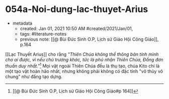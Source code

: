 # 054a-Noi-dung-lac-thuyet-Arius
- metadata
	- created: Jan 01, 2021 10:50 AM #created/2021/Jan/01,
	- tags: #literature-notes 
	- previous note: [[@ Bùi Đức Sinh O.P, Lịch sử Giáo Hội Công Giáo]], p.164

[[Lạc Thuyết Arius]] cho rằng _"Thiên Chúa không thể thông bản tính mình cho ai được, vì nếu chủ trương khác, tức là phủ nhận Thiên Chúa, Đấng đơn thuần duy nhất."_[^1] Mọi vật ngoài Thiên Chúa đều là thụ tạo, chúa Kito chỉ là một tạo vật hoàn hảo nhất, nhưng không phải  không có đặc tính "vô thủy vô chung" như đấng tạo dựng.

[^1]:[[@ Bùi Đức Sinh O.P, Lịch sử Giáo Hội Công Giáo#p 164]]